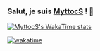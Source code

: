 ### Salut, je suis [MyttocS](https://github.com/MyttocS82) ! 👋

[![MyttocS's WakaTime stats](https://github-readme-stats.vercel.app/api/wakatime?username=MyttocS)](https://github.com/MyttocS82/github-readme-stats)

[![wakatime](https://wakatime.com/badge/user/018e79e6-2949-4217-a18e-885927a7022f.svg)](https://wakatime.com/@018e79e6-2949-4217-a18e-885927a7022f)
